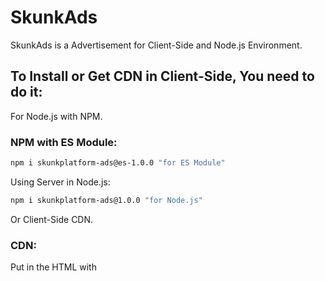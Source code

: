 # SkunkAds

SkunkAds is a Advertisement for Client-Side and Node.js Environment.

## To Install or Get CDN in Client-Side, You need to do it:
For Node.js with NPM.
### NPM with ES Module:
```bash
npm i skunkplatform-ads@es-1.0.0 "for ES Module"
```
Using Server in Node.js:
```bash
npm i skunkplatform-ads@1.0.0 "for Node.js"
```

Or Client-Side CDN.
### CDN:
Put in the HTML with <script> using src
```html
<body>
<script src="https://cdn.jsdelivr.net/gh/SkunkPlatform-Team/main.js" defer></script> <!-- Uses a Defer -->
</body>
```
